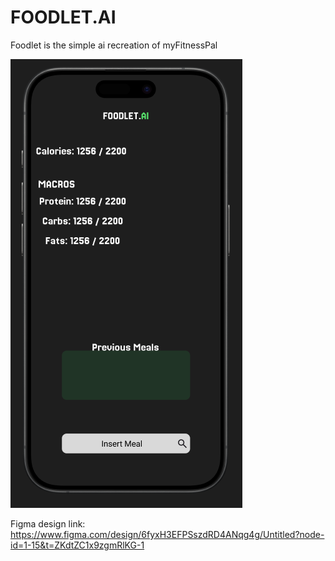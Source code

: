 # FOODLET.AI
Foodlet is the simple ai recreation of myFitnessPal 

![alt text](https://github.com/AntoniosKalattas/FOODLET.AI/blob/main/img/Capture.PNG)

Figma design link: 
https://www.figma.com/design/6fyxH3EFPSszdRD4ANqg4g/Untitled?node-id=1-15&t=ZKdtZC1x9zgmRlKG-1
